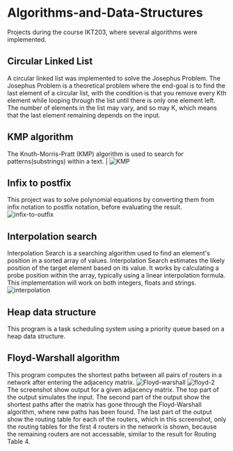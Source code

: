 # Algorithms-and-Data-Structures
Projects during the course IKT203, where several algorithms were implemented.

## Circular Linked List
A circular linked list was implemented to solve the Josephus Problem. The Josephus Problem is a theoretical problem where the end-goal is to find the last element of a circular list, 
with the condition is that you remove every Kth element while looping through the list until there is only one element left.
The number of elements in the list may vary, and so may K, which means that the last element remaining depends on the input.

## KMP algorithm
The Knuth-Morris-Pratt (KMP) algorithm is used to search for patterns(substrings) within a text.    |
![KMP](https://github.com/user-attachments/assets/7f1ae35e-e059-46d2-87cd-88197101ee95)

## Infix to postfix 
This project was to solve polynomial equations by converting them from infix notation to postfix notation, before evaluating the result.    
![infix-to-outfix](https://github.com/user-attachments/assets/08135e43-6a72-4039-b92d-60ba5a88703b)

## Interpolation search
Interpolation Search is a searching algorithm used to find an element's position in a sorted array of values. Interpolation Search estimates the likely position of the target element based on its value. It works by calculating a probe position within the array, typically using a linear interpolation formula. This implementation will work on both integers, floats and strings.
![interpolation](https://github.com/user-attachments/assets/9b1d4154-4bba-48a8-9e9f-f22ff07e14fc)

## Heap data structure
This program is a task scheduling system using a priority queue based on a heap data structure.

## Floyd-Warshall algorithm
This program computes the shortest paths between all pairs of routers in a network after entering the adjacency matrix.
![Floyd-warshall](https://github.com/user-attachments/assets/841e4d38-d1b9-4860-8abe-574a3ccaa83e)
![floyd-2](https://github.com/user-attachments/assets/8be29bce-0729-4a54-8f20-46fe27c72311)    
The screenshot show output for a given adjacency matrix. The top part of the output simulates the input. The second part of the output show the shortest paths after the matrix has gone through the Floyd-Warshall algorithm, where new paths has been found. The last part of the output show the routing table for each of the routers, which in this screenshot, only the routing tables for the first 4 routers in the network is shown, because the remaining routers are not accessable, similar to the result for Routing Table 4.
